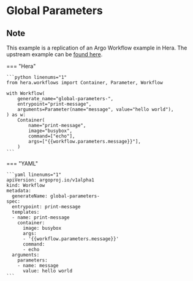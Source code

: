 # Global Parameters

## Note

This example is a replication of an Argo Workflow example in Hera.
The upstream example can be [found here](https://github.com/argoproj/argo-workflows/blob/main/examples/global-parameters.yaml).




=== "Hera"

    ```python linenums="1"
    from hera.workflows import Container, Parameter, Workflow

    with Workflow(
        generate_name="global-parameters-",
        entrypoint="print-message",
        arguments=Parameter(name="message", value="hello world"),
    ) as w:
        Container(
            name="print-message",
            image="busybox",
            command=["echo"],
            args=["{{workflow.parameters.message}}"],
        )
    ```

=== "YAML"

    ```yaml linenums="1"
    apiVersion: argoproj.io/v1alpha1
    kind: Workflow
    metadata:
      generateName: global-parameters-
    spec:
      entrypoint: print-message
      templates:
      - name: print-message
        container:
          image: busybox
          args:
          - '{{workflow.parameters.message}}'
          command:
          - echo
      arguments:
        parameters:
        - name: message
          value: hello world
    ```

